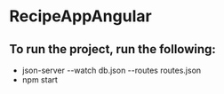 # RecipeAppAngular

## To run the project, run the following:

- json-server --watch db.json --routes routes.json
- npm start
